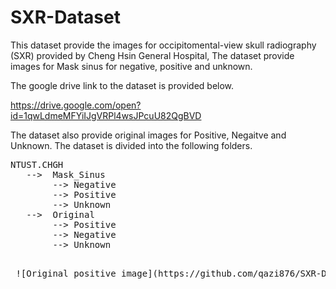 # SXR-Dataset
This dataset provide the images for occipitomental-view  skull  radiography  (SXR) provided by Cheng Hsin General Hospital,
The dataset provide images for Mask sinus for negative, positive and unknown. 


The google drive link to the dataset is provided below.

https://drive.google.com/open?id=1qwLdmeMFYiIJgVRPl4wsJPcuU82QgBVD


The dataset also provide original images for Positive, Negaitve and Unknown. 
The dataset is divided into the following folders.
<pre>
NTUST.CHGH  
   -->  Mask_Sinus  
        --> Negative  
        --> Positive  
        --> Unknown  
   -->  Original  
        --> Positive  
        --> Negative  
        --> Unknown  
        <pre>
 ![Original positive image](https://github.com/qazi876/SXR-Dataset/blob/master/1.bmp)
